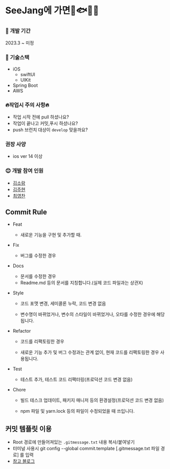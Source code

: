 # SeeJang에 가면🥕🐟🍎🥟
### :calendar: 개발 기간
2023.3 ~ 미정 </br>


### :fork_and_knife: 기술스택
* iOS
    * swiftUI
    * UIKit
* Spring Boot
* AWS

### 🔥작업시 주의 사항🔥
- 작업 시작 전에 pull 하셨나요?
- 작업이 끝나고 커밋,푸시 하셨나요?
- push 브런치 대상이 `develop` 맞을까요?

### 권장 사양
* ios ver 14 이상

### :blush: 개발 참여 인원
* [김소람](https://github.com/piriram)
* [김주현](https://github.com/JooHyeonKim)
* [최영찬](https://github.com/ChoiYeongChan)


## Commit Rule
- Feat
    - 새로운 기능을 구현 및 추가할 때.

- Fix
    - 버그를 수정한 경우

- Docs
    - 문서를 수정한 경우
    - Readme.md 등의 문서를 지칭합니다.(실제 코드 파일과는 상관X)

- Style
    - 코드 포맷 변경, 세미콜론 누락, 코드 변경 없음

    - 변수명이 바뀌었거나, 변수의 스타일이 바뀌었거나, 오타를 수정한 경우에 해당됩니다.

- Refactor
    - 코드를 리팩토링한 경우

    - 새로운 기능 추가 및 버그 수정과는 관계 없이, 현재 코드를 리팩토링한 경우 사용됩니다.

- Test
  - 테스트 추가, 테스트 코드 리팩터링(프로덕션 코드 변경 없음)

- Chore
    - 빌드 테스크 업데이트, 패키지 매니저 등의 환경설정(프로덕션 코드 변경 없음)

    - npm 파일 및 yarn.lock 등의 파일이 수정되었을 때 쓰입니다.

## 커밋 템플릿 이용
- Root 경로에 만들어져있는 `.gitmessage.txt` 내용 복사/붙여넣기
- 터미널 사용시 git config --global commit.template [.gitmessage.txt 파일 경로] 를 입력
- [참고 블로그](https://blog.naver.com/mcoding777/222637414502)







